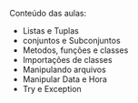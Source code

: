 Conteúdo das aulas:
- Listas e Tuplas
- conjuntos e Subconjuntos
- Metodos, funções e classes
- Importações de classes 
- Manipulando arquivos
- Manipular Data e Hora
- Try e Exception
